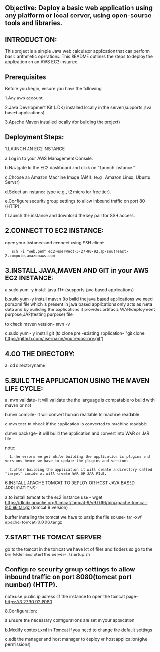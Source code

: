 Objective: Deploy a basic web application using any platform or local server, using open-source tools and libraries.
--------------------------------------------------------------------------------------------------------------------------------
INTRODUCTION:
--------------------------------------------------------------------------------------------------------------------------------
This project is a simple Java web calculator application that can perform basic arithmetic operations. This README outlines the steps to deploy the application on an AWS EC2 instance.

Prerequisites
--------------------------------------------------------------------------------------------------------------------------------
Before you begin, ensure you have the following:

1.Any aws account

2.Java Development Kit (JDK) installed locally in the server(supports java based applications)

3.Apache Maven installed locally (for building the project)

Deployment Steps:
--------------------------------------------------------------------------------------------------------------------------------
1.LAUNCH AN EC2 INSTANCE
   
a.Log in to your AWS Management Console.

b.Navigate to the EC2 dashboard and click on "Launch Instance."

c.Choose an Amazon Machine Image (AMI). (e.g., Amazon Linux, Ubuntu Server)

d.Select an instance type (e.g., t2.micro for free tier).

e.Configure security group settings to allow inbound traffic on port 80 (HTTP).

f.Launch the instance and download the key pair for SSH access.


2.CONNECT TO EC2 INSTANCE:
--------------------------------------------------------------------------------------------------------------------------------
open your instance and connect using SSH client:
                    
       ssh -i "web.pem" ec2-user@ec2-3-27-90-92.ap-southeast-2.compute.amazonaws.com


3.INSTALL JAVA,MAVEN AND GIT in your AWS EC2 INSTANCE:
-------------------------------------------------------------------------------------------------------------------------------
a.sudo yum -y install java-11* (supports java based applications)

b.sudo yum -y install maven  (to build the java based applications we need pom.xml file which is present in java based applications only acts as meta data and by builiding the applications it provides artifacts WAR(deployment purpose,JAR(testing purpose) file)

to check maven version-  mvn -v

c.sudo yum - y install git (to clone pre -existing application- "git clone https://github.com/username/yourrepository.git")


4.GO THE DIRECTORY:
-------------------------------------------------------------------------------------------------------------------------------
a. cd directoryname


5.BUILD THE APPLICATION USING THE MAVEN LIFE CYCLE:
-------------------------------------------------------------------------------------------------------------------------------
a. mvn validate- it will validate the the language is compatable to build with maven or not

b.mvn compile- it will convert human readable to machine readable 

c.mvn test-to check if the application is converted to machine readable

d.mvn package- it will build the application and convert into WAR or JAR file.

note: 

      1.the errors we get while building the application is plugins and versions hence we have to update the plugins and versions

      2.after building the application it will create a directory called "target" inside ot will create WAR OR JAR FILE.

6.INSTALL APACHE TOMCAT TO DEPLOY OR HOST JAVA BASED APPLICATIONS:

a.to install tomcat to the ec2 instance use - wget https://dlcdn.apache.org/tomcat/tomcat-9/v9.0.96/bin/apache-tomcat-9.0.96.tar.gz  (tomcat 9 version)

b.after installing the tomcat we have to unzip the file so use- tar -xvf  apache-tomcat-9.0.96.tar.gz


7.START THE TOMCAT SERVER:
---------------------------------------------------------------------------------------------------------------------------------------
go to the tomcat in the tomcat we have lot of files and floders so go to the bin folder and start the server- ./startup.sh

Configure security group settings to allow inbound traffic on port 8080(tomcat port number) (HTTP).
----------------------------------------------------------------------------------------------
note:use public ip adress of the instance to open the tomcat page- https://3.27.90.92:8080


8.Configuration:

a.Ensure the necessary configurations are set in your application

b.Modify context.xml in Tomcat if you need to change the default settings

c.edit the manager and host manager to deploy or host application(give permissions)















